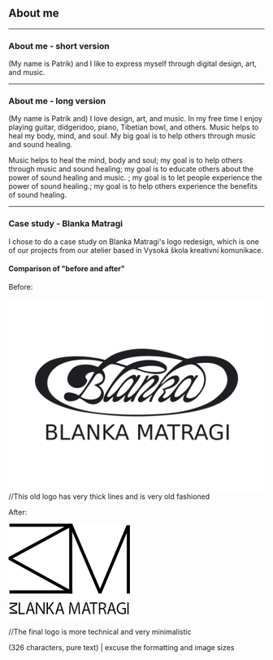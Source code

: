 ## About me

- - -

### About me - short version
(My name is Patrik) and I like to express myself through digital design, art, and music.

- - -

### About me - long version
(My name is Patrik and) I love design, art, and music. In my free time I enjoy playing guitar, didgeridoo, piano, Tibetian bowl, and others. Music helps to heal my body, mind, and soul. My big goal is to help others through music and sound healing.

Music helps to heal the mind, body and soul; my goal is to help others through music and sound healing; my goal is to educate others about the power of sound healing and music.
; my goal is to let people experience the power of sound healing.; my goal is to help others experience the benefits of sound healing.

- - -

### Case study - Blanka Matragi
I chose to do a case study on Blanka Matragi's logo redesign, which is one of our projects from our atelier based in Vysoká škola kreativní komunikace.

#### Comparison of "before and after"

Before:

![Blanka_old](blanka_old.jpg)
//This old logo has very thick lines and is very old fashioned



After:

![Blanka_new](blanka_new.png)

//The final logo is more technical and very minimalistic

(326 characters, pure text) | excuse the formatting and image sizes
